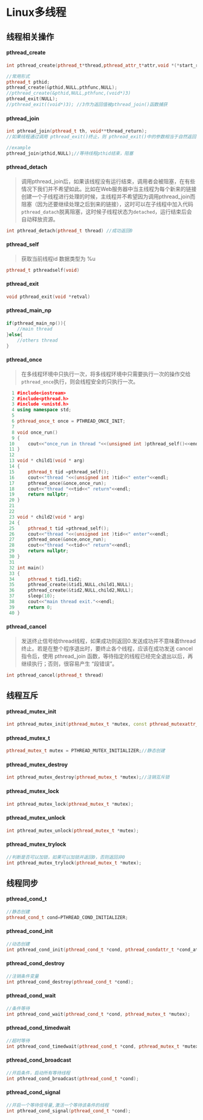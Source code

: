 # Linux多线程

## 线程相关操作

#### pthread_create

```c++
int pthread_create(pthread_t*thread,pthread_attr_t*attr,void *(*start_routine)(void*), void*arg);

//常用形式
pthread_t pthid;
pthread_create(&pthid,NULL,pthfunc,NULL);
//pthread_create(&pthid,NULL,pthfunc,(void*)3)
pthread_exit(NULL);
//pthread_exit((void*)3); //3作为返回值被pthread_join()函数捕获
```

#### pthread_join

```c++
int pthread_join(pthread_t th, void**thread_return); 
//如果线程通过调用 pthread_exit()终止，则 pthread_exit()中的参数相当于自然返回值，照样可以被其它线程用 pthread_join 获取到。

//example
pthread_join(pthid,NULL);//等待线程pthid结束，阻塞
```

#### pthread_detach

> 调用pthread_join后，如果该线程没有运行结束，调用者会被阻塞，在有些情况下我们并不希望如此。比如在Web服务器中当主线程为每个新来的链接创建一个子线程进行处理的时候，主线程并不希望因为调用pthread_join而阻塞（因为还要继续处理之后到来的链接），这时可以在子线程中加入代码`pthread_datach`脱离阻塞，这时候子线程状态为`detached`，运行结束后会自动释放资源。

```c++
int pthread_detach(pthread_t thread) //成功返回0
```

#### pthread_self

> 获取当前线程id  数据类型为 %u

```c++
pthread_t pthreadself(void)
```

#### pthread_exit

```c++
void pthread_exit(void *retval)
```

#### pthread_main_np

```c++
if(pthread_main_np()){
    //main thread
}else{
    //others thread
}
```

#### pthread_once

> 在多线程环境中只执行一次，将多线程环境中只需要执行一次的操作交给 `pthread_once`执行，则会线程安全的只执行一次。

```c++
  1 #include<iostream>                                                 
  2 #include<pthread.h>
  3 #include <unistd.h>
  4 using namespace std;
  5 
  6 pthread_once_t once = PTHREAD_ONCE_INIT;
  7 
  8 void once_run()
  9 {
 10     cout<<"once_run in thread "<<(unsigned int )pthread_self()<<end
 11 }
 12 
 13 void * child1(void * arg)
 14 {
 15     pthread_t tid =pthread_self();
 16     cout<<"thread "<<(unsigned int )tid<<" enter"<<endl;
 17     pthread_once(&once,once_run);
 18     cout<<"thread "<<tid<<" return"<<endl;
 19     return nullptr;
 20 }
 21 
 22 
 23 void * child2(void * arg)
 24 {
 25     pthread_t tid =pthread_self();
 26     cout<<"thread "<<(unsigned int )tid<<" enter"<<endl;
 27     pthread_once(&once,once_run);
 28     cout<<"thread "<<tid<<" return"<<endl;
 29     return nullptr;
 30 }
 31 
 32 int main()
 33 {
 34     pthread_t tid1,tid2;
 35     pthread_create(&tid1,NULL,child1,NULL);
 36     pthread_create(&tid2,NULL,child2,NULL);
 37     sleep(10);
 38     cout<<"main thread exit."<<endl;
 39     return 0;
 40 }

```

#### pthread_cancel

> 发送终止信号给thread线程，如果成功则返回0.发送成功并不意味着thread终止。若是在整个程序退出时，要终止各个线程，应该在成功发送 cancel指令后，使用 pthread_join 函数，等待指定的线程已经完全退出以后，再继续执行；否则，很容易产生 “段错误”。

```c++
int pthread_cancel(pthread_t thread)
```



## 线程互斥

#### pthread_mutex_init

```c++
int pthread_mutex_init(pthread_mutex_t *mutex, const pthread_mutexattr_t *mutexattr);//动态创建
```

#### pthread_mutex_t

```c++
pthread_mutex_t mutex = PTHREAD_MUTEX_INITIALIZER;//静态创建
```

#### pthread_mutex_destroy

```c++
int pthread_mutex_destroy(pthread_mutex_t *mutex);//注销互斥锁
```

#### pthread_mutex_lock

```c++
int pthread_mutex_lock(pthread_mutex_t *mutex);
```

#### pthread_mutex_unlock

```c++
int pthread_mutex_unlock(pthread_mutex_t *mutex);
```

#### pthread_mutex_trylock

```c++
//判断是否可以加锁，如果可以加锁并返回0，否则返回非0
int pthread_mutex_trylock(pthread_mutex_t *mutex);
```



## 线程同步

#### pthread_cond_t

```c++
//静态创建 
pthread_cond_t cond=PTHREAD_COND_INITIALIZER; 
```

#### pthread_cond_init

```c++
//动态创建 
int pthread_cond_init(pthread_cond_t *cond, pthread_condattr_t *cond_attr);
```

#### pthread_cond_destroy

```c++
//注销条件变量 
int pthread_cond_destroy(pthread_cond_t *cond);
```

#### pthread_cond_wait

```c++
//条件等待
int pthread_cond_wait(pthread_cond_t *cond, pthread_mutex_t *mutex); 
```

#### pthread_cond_timedwait

```c++
//超时等待
int pthread_cond_timedwait(pthread_cond_t *cond, pthread_mutex_t *mutex,                            const struct timespec *abstime); 
```

#### pthread_cond_broadcast

```c++
//开启条件，启动所有等待线程 
int pthread_cond_broadcast(pthread_cond_t *cond); 
```

#### pthread_cond_signal

```c++
//开启一个等待信号量,激活一个等待该条件的线程
int pthread_cond_signal(pthread_cond_t *cond);
```

